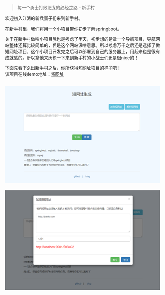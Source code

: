 > 每一个勇士打败恶龙的必经之路 - 新手村

欢迎初入江湖的新兵蛋子们来到新手村。

在新手村里，我们将用一个小项目带你初步了解springboot。

关于在新手村做啥小项目我也是考虑了半天，初步想的是做一个导航项目，导航网站整体还算比较简单的，但是这个网站没啥意思。所以考虑万千之后还是选择了做短网址项目，这个小项目开发完之后可以部署到自己的服务器上，用起来也是很有成就感的。所以拿他来历练一下来到新手村的小战士们还是很nice的！

下面先看下杀出新手村之后，你所获得短网址项目的样子吧！    
该项目在线demo地址：[短网址](http://47.104.67.20:1234/)

![首页](../static/imgs/two/short_url.png)
----    
![加密短网址](../static/imgs/two/short_url_pwd.png)
